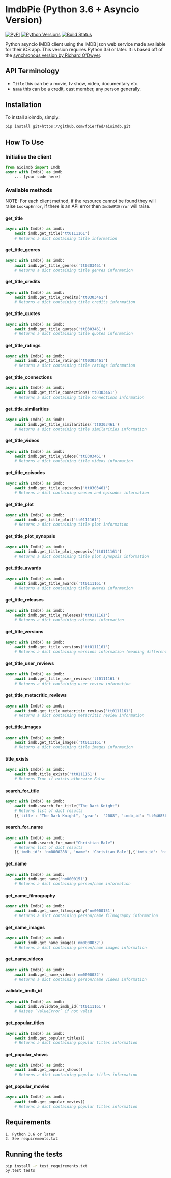 # ImdbPie (Python 3.6 + Asyncio Version)

[![PyPI](https://img.shields.io/pypi/v/aioimdb.svg)](https://pypi.python.org/pypi/aioimdb)
[![Python Versions](https://img.shields.io/pypi/pyversions/aioimdb.svg)](https://pypi.python.org/pypi/aioimdb)
[![Build Status](https://travis-ci.org/fpierfed/aioimdb.png?branch=master)](https://travis-ci.org/fpierfed/aioimdb)

Python asyncio IMDB client using the IMDB json web service made available for their iOS app. This version requires Python 3.6 or later. It is based off of the [synchronous version by Richard O'Dwyer](https://github.com/richardasaurus/imdb-pie).

## API Terminology

- `Title` this can be a movie, tv show, video, documentary etc.
- `Name` this can be a credit, cast member, any person generally.

## Installation

To install aioimdb, simply:
```bash
pip install git+https://github.com/fpierfed/aioimdb.git
```

## How To Use

### Initialise the client
```python
from aioimdb import Imdb
async with Imdb() as imdb
    ... [your code here]
```

### Available methods

NOTE: For each client method, if the resource cannot be found they will raise `LookupError`, if there is an API error then `ImdbAPIError` will raise.

#### get_title

```python
async with Imdb() as imdb:
    await imdb.get_title('tt0111161')
    # Returns a dict containing title information
```

#### get_title_genres

```python
async with Imdb() as imdb:
    await imdb.get_title_genres('tt0303461')
    # Returns a dict containing title genres information
```

#### get_title_credits

```python
async with Imdb() as imdb:
    await imdb.get_title_credits('tt0303461')
    # Returns a dict containing title credits information
```

#### get_title_quotes

```python
async with Imdb() as imdb:
    await imdb.get_title_quotes('tt0303461')
    # Returns a dict containing title quotes information
```

#### get_title_ratings

```python
async with Imdb() as imdb:
    await imdb.get_title_ratings('tt0303461')
    # Returns a dict containing title ratings information
```

#### get_title_connections

```python
async with Imdb() as imdb:
    await imdb.get_title_connections('tt0303461')
    # Returns a dict containing title connections information
```

#### get_title_similarities

```python
async with Imdb() as imdb:
    await imdb.get_title_similarities('tt0303461')
    # Returns a dict containing title similarities information
```

#### get_title_videos

```python
async with Imdb() as imdb:
    await imdb.get_title_videos('tt0303461')
    # Returns a dict containing title videos information
```

#### get_title_episodes

```python
async with Imdb() as imdb:
    await imdb.get_title_episodes('tt0303461')
    # Returns a dict containing season and episodes information
```

#### get_title_plot

```python
async with Imdb() as imdb:
    await imdb.get_title_plot('tt0111161')
    # Returns a dict containing title plot information
```

#### get_title_plot_synopsis

```python
async with Imdb() as imdb:
    await imdb.get_title_plot_synopsis('tt0111161')
    # Returns a dict containing title plot synopsis information
```

#### get_title_awards

```python
async with Imdb() as imdb:
    await imdb.get_title_awards('tt0111161')
    # Returns a dict containing title awards information
```

#### get_title_releases

```python
async with Imdb() as imdb:
    await imdb.get_title_releases('tt0111161')
    # Returns a dict containing releases information
```

#### get_title_versions

```python
async with Imdb() as imdb:
    await imdb.get_title_versions('tt0111161')
    # Returns a dict containing versions information (meaning different versions of this title for different regions, or different versions for DVD vs Cinema)
```

#### get_title_user_reviews

```python
async with Imdb() as imdb:
    await imdb.get_title_user_reviews('tt0111161')
    # Returns a dict containing user review information
```

#### get_title_metacritic_reviews

```python
async with Imdb() as imdb:
    await imdb.get_title_metacritic_reviews('tt0111161')
    # Returns a dict containing metacritic review information
```

#### get_title_images

```python
async with Imdb() as imdb:
    await imdb.get_title_images('tt0111161')
    # Returns a dict containing title images information
```

#### title_exists

```python
async with Imdb() as imdb:
    await imdb.title_exists('tt0111161')
    # Returns True if exists otherwise False
```

#### search_for_title
```python
async with Imdb() as imdb:
    await imdb.search_for_title("The Dark Knight")
    # Returns list of dict results
    [{'title': "The Dark Knight", 'year':  "2008", 'imdb_id': "tt0468569"},{'title' : "Batman Unmasked", ...}]
```

#### search_for_name
```python
async with Imdb() as imdb:
    await imdb.search_for_name("Christian Bale")
    # Returns list of dict results
    [{'imdb_id': 'nm0000288', 'name': 'Christian Bale'},{'imdb_id': 'nm7635250', ...}]
```

#### get_name

```python
async with Imdb() as imdb:
    await imdb.get_name('nm0000151')
    # Returns a dict containing person/name information
```

#### get_name_filmography

```python
async with Imdb() as imdb:
    await imdb.get_name_filmography('nm0000151')
    # Returns a dict containing person/name filmography information
```

#### get_name_images

```python
async with Imdb() as imdb:
    await imdb.get_name_images('nm0000032')
    # Returns a dict containing person/name images information
```

#### get_name_videos

```python
async with Imdb() as imdb:
    await imdb.get_name_videos('nm0000032')
    # Returns a dict containing person/name videos information
```

#### validate_imdb_id

```python
async with Imdb() as imdb:
    await imdb.validate_imdb_id('tt0111161')
    # Raises `ValueError` if not valid
```

#### get_popular_titles

```python
async with Imdb() as imdb:
    await imdb.get_popular_titles()
    # Returns a dict containing popular titles information
```

#### get_popular_shows

```python
async with Imdb() as imdb:
    await imdb.get_popular_shows()
    # Returns a dict containing popular titles information
```

#### get_popular_movies

```python
async with Imdb() as imdb:
    await imdb.get_popular_movies()
    # Returns a dict containing popular titles information
```

## Requirements

    1. Python 3.6 or later
    2. See requirements.txt

## Running the tests

```bash
pip install -r test_requirements.txt
py.test tests
```


